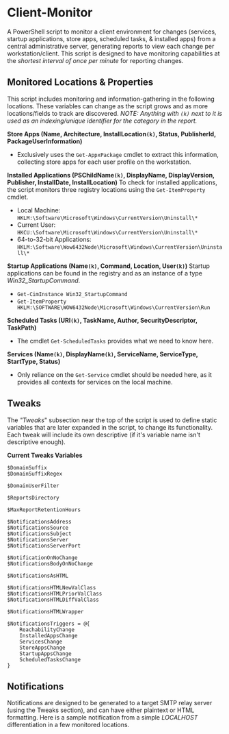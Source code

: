 # Client-Monitor
A PowerShell script to monitor a client environment for changes (services, startup applications, store apps, scheduled tasks, &amp; installed apps) from a central administrative server, generating reports to view each change per workstation/client.
This script is designed to have monitoring capabilities at the _shortest interval of once per minute_ for reporting changes.


## Monitored Locations & Properties
This script includes monitoring and information-gathering in the following locations.
These variables can change as the script grows and as more locations/fields to track are discovered.
_NOTE: Anything with `(k)` next to it is used as an indexing/unique identifier for the category in the report._

**Store Apps (Name, Architecture, InstallLocation`(k)`, Status, PublisherId, PackageUserInformation)**
- Exclusively uses the `Get-AppxPackage` cmdlet to extract this information, collecting store apps for each user profile on the workstation.

**Installed Applications (PSChildName`(k)`, DisplayName, DisplayVersion, Publisher, InstallDate, InstallLocation)**
To check for installed applications, the script monitors three registry locations using the `Get-ItemProperty` cmdlet.
- Local Machine: `HKLM:\Software\Microsoft\Windows\CurrentVersion\Uninstall\*`
- Current User: `HKCU:\Software\Microsoft\Windows\CurrentVersion\Uninstall\*`
- 64-to-32-bit Applications: `HKLM:\Software\Wow6432Node\Microsoft\Windows\CurrentVersion\Uninstall\*`

**Startup Applications (Name`(k)`, Command, Location, User`(k)`)**
Startup applications can be found in the registry and as an instance of a type _Win32_StartupCommand_.
- `Get-CimInstance Win32_StartupCommand`
- `Get-ItemProperty HKLM:\SOFTWARE\WOW6432Node\Microsoft\Windows\CurrentVersion\Run`

**Scheduled Tasks (URI`(k)`, TaskName, Author, SecurityDescriptor, TaskPath)**
- The cmdlet `Get-ScheduledTasks` provides what we need to know here.

**Services (Name`(k)`, DisplayName`(k)`, ServiceName, ServiceType, StartType, Status)**
- Only reliance on the `Get-Service` cmdlet should be needed here, as it provides all contexts for services on the local machine.


## Tweaks
The _"Tweaks_" subsection near the top of the script is used to define static variables that are later expanded in the script, to change its functionality.
Each tweak will include its own descriptive (if it's variable name isn't descriptive enough).

**Current Tweaks Variables**
```
$DomainSuffix
$DomainSuffixRegex

$DomainUserFilter

$ReportsDirectory

$MaxReportRetentionHours

$NotificationsAddress
$NotificationsSource
$NotificationsSubject
$NotificationsServer
$NotificationsServerPort

$NotificationOnNoChange
$NotificationsBodyOnNoChange

$NotificationsAsHTML

$NotificationsHTMLNewValClass
$NotificationsHTMLPriorValClass
$NotificationsHTMLDiffValClass

$NotificationsHTMLWrapper

$NotificationsTriggers = @{
	ReachabilityChange
	InstalledAppsChange
	ServicesChange
	StoreAppsChange
	StartupAppsChange
	ScheduledTasksChange
}
```

## Notifications
Notifications are designed to be generated to a target SMTP relay server (using the Tweaks section), and can have either plaintext or HTML formatting.
Here is a sample notification from a simple _LOCALHOST_ differentiation in a few monitored locations.